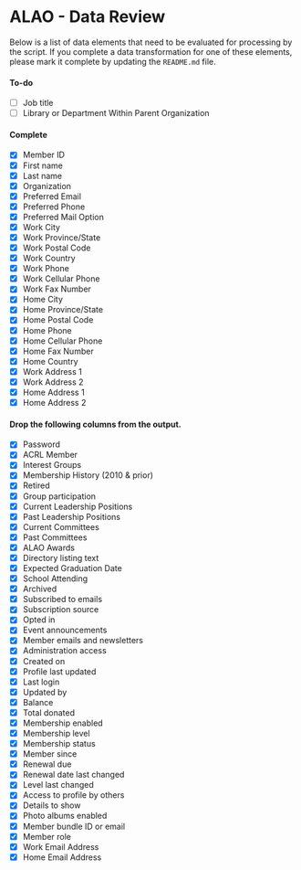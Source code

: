 ALAO - Data Review
==================

Below is a list of data elements that need to be evaluated for processing by the script. If you complete a data transformation for one of these elements, please mark it complete by updating the `README.md` file.

#### To-do
- [ ] Job title
- [ ] Library or Department Within Parent Organization

#### Complete
- [x] Member ID
- [x] First name
- [x] Last name
- [x] Organization
- [x] Preferred Email
- [x] Preferred Phone
- [x] Preferred Mail Option
- [x] Work City
- [x] Work Province/State
- [x] Work Postal Code
- [x] Work Country
- [x] Work Phone
- [x] Work Cellular Phone
- [x] Work Fax Number
- [x] Home City
- [x] Home Province/State
- [x] Home Postal Code
- [x] Home Phone
- [x] Home Cellular Phone
- [x] Home Fax Number
- [x] Home Country
- [x] Work Address 1
- [x] Work Address 2
- [x] Home Address 1
- [x] Home Address 2

#### Drop the following columns from the output.
- [x] Password
- [x] ACRL Member
- [x] Interest Groups
- [x] Membership History (2010 & prior)
- [x] Retired
- [x] Group participation
- [x] Current Leadership Positions
- [x] Past Leadership Positions
- [x] Current Committees
- [x] Past Committees
- [x] ALAO Awards
- [x] Directory listing text
- [x] Expected Graduation Date
- [x] School Attending
- [x] Archived
- [x] Subscribed to emails
- [x] Subscription source
- [x] Opted in
- [x] Event announcements
- [x] Member emails and newsletters
- [x] Administration access
- [x] Created on
- [x] Profile last updated
- [x] Last login
- [x] Updated by
- [x] Balance
- [x] Total donated
- [x] Membership enabled
- [x] Membership level
- [x] Membership status
- [x] Member since
- [x] Renewal due
- [x] Renewal date last changed
- [x] Level last changed
- [x] Access to profile by others
- [x] Details to show
- [x] Photo albums enabled
- [x] Member bundle ID or email
- [x] Member role
- [x] Work Email Address
- [x] Home Email Address